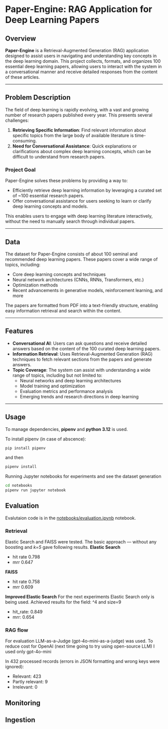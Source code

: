 # Paper-Engine: RAG Application for Deep Learning Papers

## Overview

**Paper-Engine** is a Retrieval-Augmented Generation (RAG) application designed to assist users in navigating and understanding key concepts in the deep learning domain. This project collects, formats, and organizes 100 essential deep learning papers, allowing users to interact with the system in a conversational manner and receive detailed responses from the content of these articles. 

---

## Problem Description

The field of deep learning is rapidly evolving, with a vast and growing number of research papers published every year. This presents several challenges:

1. **Retrieving Specific Information**: Find relevant information about specific topics from the large body of available literature is time-consuming.
3. **Need for Conversational Assistance**: Quick explanations or clarifications about complex deep learning concepts, which can be difficult to understand from research papers.

### Project Goal

Paper-Engine solves these problems by providing a way to:

- Efficiently retrieve deep learning information by leveraging a curated set of ~100 essential research papers.
- Offer conversational assistance for users seeking to learn or clarify deep learning concepts and models.

This enables users to engage with deep learning literature interactively, without the need to manually search through individual papers.

---

## Data

The dataset for Paper-Engine consists of about 100 seminal and recommended deep learning papers. These papers cover a wide range of topics, including:

- Core deep learning concepts and techniques
- Neural network architectures (CNNs, RNNs, Transformers, etc.)
- Optimization methods
- Recent advancements in generative models, reinforcement learning, and more

The papers are formatted from PDF into a text-friendly structure, enabling easy information retrieval and search within the content.

---

## Features

- **Conversational AI**: Users can ask questions and receive detailed answers based on the content of the 100 curated deep learning papers.
- **Information Retrieval**: Uses Retrieval-Augmented Generation (RAG) techniques to fetch relevant sections from the papers and generate answers.
- **Topic Coverage**: The system can assist with understanding a wide range of topics, including but not limited to:
  - Neural networks and deep learning architectures
  - Model training and optimization
  - Evaluation metrics and performance analysis
  - Emerging trends and research directions in deep learning

---

## Usage

To manage dependencies, **pipenv** and **python 3.12** is used. 

To install pipenv (in case of abscence):

```bash
pip install pipenv
```
and then

```bash
pipenv install
```

Running Jupyter notebooks for experiments and see the dataset generation 
```bash
cd notebooks
pipenv run jupyter notebook
```

## Evaluation

Evalutaion code is in the [notebooks/evaluation.ipynb](notebooks/evaluation.ipynb) notebook.
### Retrieval
Elastic Search and FAISS were tested.
The basic approach — without any boosting and *k=5* gave following results.
**Elastic Search**
* hit rate 0.798
* mrr 0.647

**FAISS**
* hit rate 0.758
* mrr 0.609



**Improved Elastic Search**
For the next experiments Elastic Search only is being used.
Achieved results for the field: ^4 and size=9
* hit_rate: 0.849
* mrr: 0.654

### RAG flow

For evaluation LLM-as-a-Judge (gpt-4o-mini-as-a-judge) was used. To reduce cost for OpenAI (next time going to try using open-source LLM) I used only gpt-4o-mini

In 432 processed records (errors in JSON formatting and wrong keys were ignored):

* Relevant: 423
* Partly relevant: 9
* Irrelevant: 0


## Monitoring

## Ingestion 

